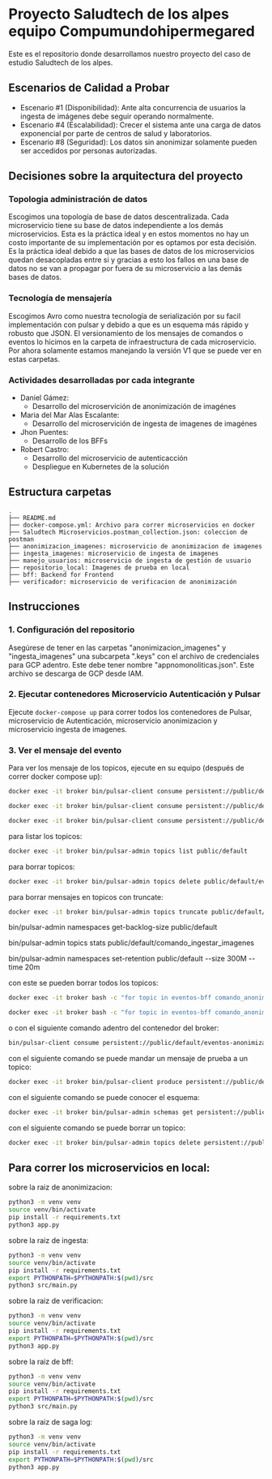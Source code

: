 # Proyecto Saludtech de los alpes equipo Compumundohipermegared

Este es el repositorio donde desarrollamos nuestro proyecto del caso de estudio Saludtech de los alpes.

## Escenarios de Calidad a Probar

* Escenario #1 (Disponibilidad): Ante alta concurrencia de usuarios la ingesta de imágenes debe seguir operando normalmente.
* Escenario #4 (Escalabilidad): Crecer el sistema ante una carga de datos exponencial por parte de centros de salud y laboratorios.
* Escenario #8 (Seguridad): Los datos sin anonimizar solamente pueden ser accedidos por personas autorizadas.

## Decisiones sobre la arquitectura del proyecto

### Topologia administración de datos

Escogimos una topología de base de datos descentralizada. Cada microservicio tiene su base de datos independiente a los demás microservicios. Esta es la práctica ideal y en estos momentos no hay un costo importante de su implementación por es optamos por esta decisión. Es la práctica ideal debido a que las bases de datos de los microservicios quedan desacopladas entre si y gracias a esto los fallos en una base de datos no se van a propagar por fuera de su microservicio a las demás bases de datos.

### Tecnología de mensajería

Escogimos Avro como nuestra tecnología de serialización por su facil implementación con pulsar y debido a que es un esquema más rápido y robusto que JSON. El versionamiento de los mensajes de comandos o eventos lo hicimos en la carpeta de infraestructura de cada microservicio. Por ahora solamente estamos manejando la versión V1 que se puede ver en estas carpetas. 

### Actividades desarrolladas por cada integrante

* Daniel Gámez:
    * Desarrollo del microservición de anonimización de imagénes
* Maria del Mar Alas Escalante:
    * Desarrollo del microservición de ingesta de imagenes de imagénes
* Jhon Puentes:
    * Desarrollo de los BFFs
* Robert Castro:
    * Desarrollo del microservicio de autenticacción
    * Despliegue en Kubernetes de la solución

## Estructura carpetas

```
.
├── README.md
├── docker-compose.yml: Archivo para correr microservicios en docker
├── Saludtech Microservicios.postman_collection.json: coleccion de postman
├── anonimizacion_imagenes: microservicio de anonimizacion de imagenes
├── ingesta_imagenes: microservicio de ingesta de imagenes
├── manejo_usuarios: microservicio de ingesta de gestión de usuario
├── repositorio_local: Imagenes de prueba en local
├── bff: Backend for Frontend
├── verificador: microservicio de verificacion de anonimización

```
## Instrucciones

### 1. Configuración del repositorio

Asegúrese de tener en las carpetas "anonimizacion_imagenes" y "ingesta_imagenes" una subcarpeta ".keys" con el archivo de credenciales para GCP adentro. Este debe tener nombre "appnomonoliticas.json". Este archivo se descarga de GCP desde IAM.

### 2. Ejecutar contenedores Microservicio Autenticación y Pulsar

Ejecute `docker-compose up` para correr todos los contenedores de Pulsar, microservicio de Autenticación, microservicio anonimizacion y microservicio ingesta de imagenes.

### 3. Ver el mensaje del evento

Para ver los mensaje de los topicos, ejecute en su equipo (después de correr docker compose up):

```bash
docker exec -it broker bin/pulsar-client consume persistent://public/default/eventos-anonimizador -s my-subscription -n 0
```

```bash
docker exec -it broker bin/pulsar-client consume persistent://public/default/eventos-anonimizador-rollback -s my-subscription -n 0
```


```bash
docker exec -it broker bin/pulsar-client consume persistent://public/default/comando_anonimizacion_imagenes -s my-subscription -n 0
```

para listar los topicos:
```bash
docker exec -it broker bin/pulsar-admin topics list public/default
```
para borrar topicos:

```bash
docker exec -it broker bin/pulsar-admin topics delete public/default/eventos-anonimizador
```

para borrar mensajes en topicos con truncate:
```bash
docker exec -it broker bin/pulsar-admin topics truncate public/default/comando_ingestar_imagenes
```

bin/pulsar-admin namespaces get-backlog-size public/default

bin/pulsar-admin topics stats public/default/comando_ingestar_imagenes

bin/pulsar-admin namespaces set-retention public/default --size 300M --time 20m

con este se pueden borrar todos los topicos:
```bash
docker exec -it broker bash -c "for topic in eventos-bff comando_anonimizacion_imagenes_rollback comando_ingestar_imagenes eventos-fin-saga comando_anonimizacion_imagenes comando_ingestar_imagenes_rollback eventos-anonimizador eventos-ingesta-rollback eventos-ingesta eventos-verificacion; do bin/pulsar-admin topics delete persistent://public/default/\$topic; done"
```

```bash
docker exec -it broker bash -c "for topic in eventos-bff comando_anonimizacion_imagenes_rollback comando_ingestar_imagenes eventos-fin-saga comando_anonimizacion_imagenes comando_ingestar_imagenes_rollback eventos-anonimizador eventos-ingesta-rollback eventos-ingesta eventos-verificacion; do bin/pulsar-admin schemas delete persistent://public/default/\$topic; done"
```
o con el siguiente comando adentro del contenedor del broker:

```bash
bin/pulsar-client consume persistent://public/default/eventos-anonimizador -s my-subscription -n 0
```

con el siguiente comando se puede mandar un mensaje de prueba a un topico:
```bash
docker exec -it broker bin/pulsar-client produce persistent://public/default/comando_anonimizacion_imagenes_rollback -m "{hacer rollback}"
```

con el siguiente comando se puede conocer el esquema:
```bash
docker exec -it broker bin/pulsar-admin schemas get persistent://public/default/eventos-anonimizador
```

con el siguiente comando se puede borrar un topico:
```bash
docker exec -it broker bin/pulsar-admin topics delete persistent://public/default/eventos-anonimizador
```


## Para correr los microservicios en local:

sobre la raiz de anonimizacion:

```bash
python3 -m venv venv
source venv/bin/activate
pip install -r requirements.txt
python3 app.py
```

sobre la raiz de ingesta:

```sh
python3 -m venv venv
source venv/bin/activate
pip install -r requirements.txt
export PYTHONPATH=$PYTHONPATH:$(pwd)/src
python3 src/main.py
```

sobre la raiz de verificacion:

```sh
python3 -m venv venv
source venv/bin/activate
pip install -r requirements.txt
export PYTHONPATH=$PYTHONPATH:$(pwd)/src
python3 app.py
```


sobre la raiz de bff:

```sh
python3 -m venv venv
source venv/bin/activate
pip install -r requirements.txt
export PYTHONPATH=$PYTHONPATH:$(pwd)/src
python3 src/main.py
```


sobre la raiz de saga log:

```sh
python3 -m venv venv
source venv/bin/activate
pip install -r requirements.txt
export PYTHONPATH=$PYTHONPATH:$(pwd)/src
python3 app.py
```
